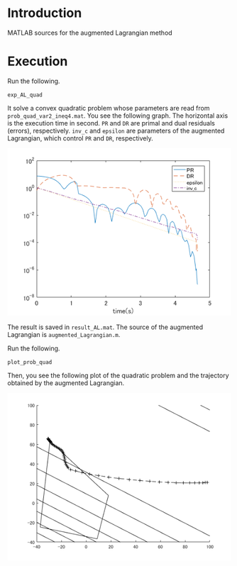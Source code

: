# Introduction
MATLAB sources for the augmented Lagrangian method

# Execution

Run the following.
```
exp_AL_quad
```
It solve a convex quadratic problem whose parameters are read from `prob_quad_var2_ineq4.mat`.
You see the following graph.
The horizontal axis is the execution time in second.
`PR` and `DR` are primal and dual residuals (errors), respectively.
`inv_c` and `epsilon` are parameters of the augmented Lagrangian, which control `PR` and `DR`, respectively.

<img src="res.png">

The result is saved in `result_AL.mat`.
The source of the augmented Lagrangian is `augmented_Lagrangian.m`.

Run the following.
```
plot_prob_quad
```
Then, you see the following plot of the quadratic problem and the trajectory obtained by the augmented Lagrangian.

<img src="traj.png">
